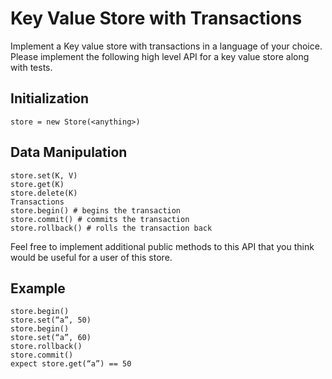 # Key Value Store with Transactions

Implement a Key value store with transactions in a language of your choice.
Please implement the following high level API for a key value store along with tests.

## Initialization
```
store = new Store(<anything>)
```
## Data Manipulation
```
store.set(K, V)
store.get(K)
store.delete(K)
Transactions
store.begin() # begins the transaction
store.commit() # commits the transaction 
store.rollback() # rolls the transaction back
```
Feel free to implement additional public methods to this API that you think would be useful for a user of this store.

## Example
```
store.begin()
store.set(“a”, 50)
store.begin()
store.set(“a”, 60)
store.rollback()
store.commit() 
expect store.get(“a”) == 50
```
